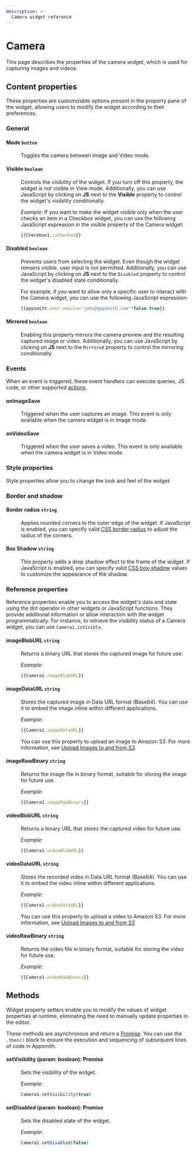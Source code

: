 ```yaml
---
description: >-
  Camera widget reference
---
```


# Camera

This page describes the properties of the camera widget, which is used for capturing images and videos.

<ZoomImage src="/img/cam-image.png" alt="Camera widget" caption="Using the Camera widget" />

## Content properties

These properties are customizable options present in the property pane of the widget, allowing users to modify the widget according to their preferences.

### General

#### Mode `button`

<dd>

Toggles the camera between Image and Video mode.

</dd>

#### Visible `boolean`

<dd>

Controls the visibility of the widget. If you turn off this property, the widget is not visible in View mode. Additionally, you can use JavaScript by clicking on **JS** next to the **Visible** property to control the widget's visibility conditionally.

*Example:*  If you want to make the widget visible only when the user checks an item in a Checkbox widget, you can use the following JavaScript expression in the visible property of the Camera widget:

```js
{{Checkbox1.isChecked}}
```

</dd>

#### Disabled `boolean`

<dd>

Prevents users from selecting the widget. Even though the widget remains visible, user input is not permitted. Additionally, you can use JavaScript by clicking on **JS** next to the `Disabled` property to control the widget's disabled state conditionally.

For example, if you want to allow only a specific user to interact with the Camera widget, you can use the following JavaScript expression: 
```js
{{appsmith.user.email=="john@appsmith.com"?false:true}}
```

</dd>

#### Mirrored `boolean`

<dd>

Enabling this property mirrors the camera preview and the resulting captured image or video. Additionally, you can use JavaScript by clicking on **JS** next to the `Mirrored` property to control the mirroring conditionally.

</dd>

### Events 

When an event is triggered, these event handlers can execute queries, JS code, or other supported [actions](/reference/appsmith-framework/widget-actions).

#### onImageSave

<dd>

Triggered when the user captures an image. This event is only available when the camera widget is in Image mode.

</dd>

#### onVideoSave

<dd>

Triggered when the user saves a video. This event is only available when the camera widget is in Video mode.

</dd>

### Style properties

Style properties allow you to change the look and feel of the widget.

### Border and shadow

#### Border radius `string`

<dd>

Applies rounded corners to the outer edge of the widget. If JavaScript is enabled, you can specify valid [CSS border-radius](https://developer.mozilla.org/en-US/docs/Web/CSS/border-radius) to adjust the radius of the corners.

</dd>

#### Box Shadow `string`
 

<dd>

This property adds a drop shadow effect to the frame of the widget. If JavaScript is enabled, you can specify valid [CSS box-shadow](https://developer.mozilla.org/en-US/docs/Web/CSS/box-shadow) values to customize the appearance of the shadow.

</dd>

### Reference properties 

Reference properties enable you to access the widget's data and state using the dot operator in other widgets or JavaScript functions. They provide additional information or allow interaction with the widget programmatically. For instance, to retrieve the visibility status of a Camera widget, you can use `Camera1.isVisible`.

#### imageBlobURL `string`

<dd>

Returns a binary URL that stores the captured image for future use.

*Example:*

```js
{{Camera1.imageBlobURL}}
```

</dd>

#### imageDataURL `string`

<dd>

Stores the captured image in Data URL format (Base64). You can use it to embed the image inline within different applications. 

*Example:*

```js
{{Camera1.imageDataURL}}
```

You can use this property to upload an image to Amazon S3. For more information, see [Upload Images to and from S3](/connect-data/how-to-guides/how-to-use-the-camera-image-widget-to-upload-download-images).

</dd>

#### imageRawBinary `string`

<dd>

Returns the image file in binary format, suitable for storing the image for future use.

*Example:*

```js
{{Camera1.imageRawBinary}}
```

</dd>

#### videoBlobURL `string`

<dd>

Returns a binary URL that stores the captured video for future use.

*Example:*

```js
{{Camera1.videoBlobURL}}
```

</dd>

#### videoDataURL `string`

<dd>

Stores the recorded video in Data URL format (Base64). You can use it to embed the video inline within different applications.

*Example:*

```js
{{Camera1.videoDataURL}}
```

You can use this property to upload a video to Amazon S3. For more information, see [Upload Images to and from S3](/connect-data/how-to-guides/how-to-use-the-camera-image-widget-to-upload-download-images)

</dd>

#### videoRawBinary `string`

<dd>

Returns the video file in binary format, suitable for storing the video for future use.

*Example:*

```js
{{Camera1.videoRawBinary}}
```

</dd>

## Methods

Widget property setters enable you to modify the values of widget properties at runtime, eliminating the need to manually update properties in the editor.

These methods are asynchronous and return a [Promise](/core-concepts/writing-code/javascript-promises#using-promises-in-appsmith). You can use the `.then()` block to ensure the execution and sequencing of subsequent lines of code in Appsmith.


#### setVisibility (param: boolean): Promise

<dd>

Sets the visibility of the widget.

*Example*:

```js
Camera1.setVisibility(true)
```

</dd>


#### setDisabled (param: boolean): Promise

<dd>

Sets the disabled state of the widget.

*Example*:

```js
Camera1.setDisabled(false)
```

</dd>